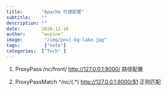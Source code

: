 ```yaml
---
title:       "Apache 代理配置"
subtitle:    ""
description: ""
date:        2020-12-16
author:      "wuyine"
image:        "/img/post-bg-lake.jpg"
tags:         ["note"]
categories:  ["Tech" ]
---
```


1. ProxyPass /nc/front/ http://127.0.0.1:8000/ 路径配置

2. ProxyPassMatch ^/nc/(.*) http://127.0.0.1:8000/$1 正则匹配